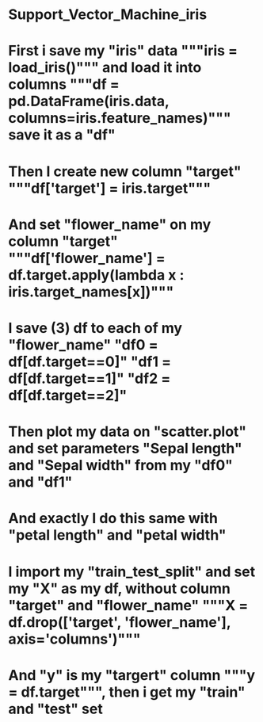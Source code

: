 # Support_Vector_Machine_iris
# First i save my "iris" data """iris = load_iris()""" and load it into columns """df = pd.DataFrame(iris.data, columns=iris.feature_names)""" save it as a "df"
# Then I create new column "target" """df['target'] = iris.target""" 
# And set "flower_name" on my column "target" """df['flower_name'] = df.target.apply(lambda x : iris.target_names[x])"""
# I save (3) df to each of my "flower_name" "df0 = df[df.target==0]" "df1 = df[df.target==1]" "df2 = df[df.target==2]"
# Then plot my data on "scatter.plot" and set parameters "Sepal length" and "Sepal width" from my "df0" and "df1"
# And exactly I do this same with "petal length" and "petal width"
# I import my "train_test_split" and set my "X" as my df, without column "target" and "flower_name" """X = df.drop(['target', 'flower_name'], axis='columns')"""
# And "y" is my "targert" column """y = df.target""", then i get my "train" and "test" set
